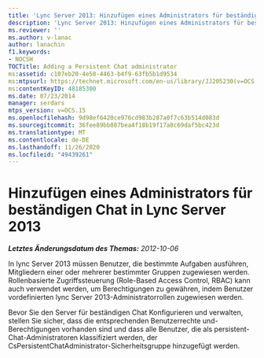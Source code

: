```yaml
---
title: 'Lync Server 2013: Hinzufügen eines Administrators für beständigen Chat'
description: 'Lync Server 2013: Hinzufügen eines Administrators für beständigen Chat'
ms.reviewer: ''
ms.author: v-lanac
author: lanachin
f1.keywords:
- NOCSH
TOCTitle: Adding a Persistent Chat administrator
ms:assetid: c107eb20-4e58-4463-b4f9-63fb5b1d9534
ms:mtpsurl: https://technet.microsoft.com/en-us/library/JJ205230(v=OCS.15)
ms:contentKeyID: 48185300
ms.date: 07/23/2014
manager: serdars
mtps_version: v=OCS.15
ms.openlocfilehash: 9d98ef6420ce976cd983b287a0f7c63b514d083d
ms.sourcegitcommit: 36fee89bb887bea4f18b19f17a8c69daf5bc423d
ms.translationtype: MT
ms.contentlocale: de-DE
ms.lasthandoff: 11/26/2020
ms.locfileid: "49439261"
---
```

# <a name="adding-a-persistent-chat-administrator-in-lync-server-2013"></a>Hinzufügen eines Administrators für beständigen Chat in Lync Server 2013

<div data-xmlns="http://www.w3.org/1999/xhtml">

<div class="topic" data-xmlns="http://www.w3.org/1999/xhtml" data-msxsl="urn:schemas-microsoft-com:xslt" data-cs="https://msdn.microsoft.com/">

<div data-asp="https://msdn2.microsoft.com/asp">



</div>

<div id="mainSection">

<div id="mainBody">

<span> </span>

_**Letztes Änderungsdatum des Themas:** 2012-10-06_

In lync Server 2013 müssen Benutzer, die bestimmte Aufgaben ausführen, Mitgliedern einer oder mehrerer bestimmter Gruppen zugewiesen werden. Rollenbasierte Zugriffssteuerung (Role-Based Access Control, RBAC) kann auch verwendet werden, um Berechtigungen zu gewähren, indem Benutzer vordefinierten lync Server 2013-Administratorrollen zugewiesen werden.

Bevor Sie den Server für beständigen Chat Konfigurieren und verwalten, stellen Sie sicher, dass die entsprechenden Benutzerrechte und-Berechtigungen vorhanden sind und dass alle Benutzer, die als persistent-Chat-Administratoren klassifiziert werden, der CsPersistentChatAdministrator-Sicherheitsgruppe hinzugefügt werden.

</div>

<span> </span>

</div>

</div>

</div>

